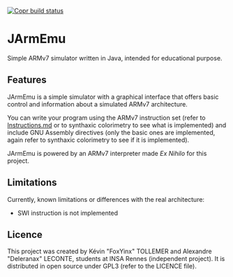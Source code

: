 [![Copr build status](https://copr.fedorainfracloud.org/coprs/dwight-studio/JArmEmu/package/jarmemu/status_image/last_build.png)](https://copr.fedorainfracloud.org/coprs/dwight-studio/JArmEmu/package/jarmemu/)

# JArmEmu
Simple ARMv7 simulator written in Java, intended for educational purpose.

## Features
JArmEmu is a simple simulator with a graphical interface that offers basic control and information about a simulated
ARMv7 architecture.

You can write your program using the ARMv7 instruction set (refer to
[Instructions.md](https://github.com/Dwight-Studio/JArmEmu/blob/main/Instructions.md) or to synthaxic colorimetry
to see what is implemented) and include GNU Assembly directives (only the basic ones are implemented, again refer to synthaxic
colorimetry to see if it is implemented).

JArmEmu is powered by an ARMv7 interpreter made *Ex Nihilo* for this project.

## Limitations
Currently, known limitations or differences with the real architecture:
- SWI instruction is not implemented

## Licence
This project was created by Kévin "FoxYinx" TOLLEMER and Alexandre "Deleranax" LECONTE, students at INSA Rennes (independent
project). It is distributed in open source under GPL3 (refer to the LICENCE file).
